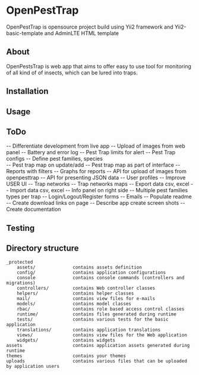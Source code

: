 OpenPestTrap
===================

OpenPestTrap is opensource project build using Yii2 framework and Yii2-basic-template and AdminLTE HTML template


About
-------------------
OpenPestsTrap is web app that aims to offer easy to use tool for monitoring of all kind of of insects, which can be lured into traps. 


Installation
-------------------
Usage
-------------------

ToDo
-------------------
-- Differentiate development from live app
-- Upload of images from web panel
-- Battery and error log
-- Pest Trap limits for alert
-- Pest Trap configs
-- Define pest families, species  
-- Pest trap map on update/add
-- Pest trap map as part of interface 
-- Reports with filters 
-- Graphs for reports
-- API for upload of images from openpesttrap
-- API for presenting JSON data 
-- User profiles
-- Improve USER UI
-- Trap networks
-- Trap networks maps
-- Export data csv, excel
-- Import data csv, excel
-- Info panel on right side
-- Multiple pest families types per trap
-- Login/Logout/Register forms
-- Emails 
-- Populate readme
-- Create download links on page 
-- Describe app create screen shots
-- Create documentation 

Testing
-------------------


Directory structure
-------------------

```
_protected
    assets/              contains assets definition
    config/              contains application configurations
    console              contains console commands (controllers and migrations)
    controllers/         contains Web controller classes
    helpers/             contains helper classes
    mail/                contains view files for e-mails
    models/              contains model classes
    rbac/                contains role based access control classes
    runtime/             contains files generated during runtime
    tests/               contains various tests for the basic application
    translations/        contains application translations
    views/               contains view files for the Web application
    widgets/             contains widgets
assets                   contains application assets generated during runtime
themes                   contains your themes
uploads                  contains various files that can be uploaded by application users
